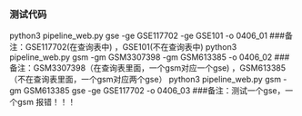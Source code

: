  ### 测试代码
 
 python3 pipeline_web.py gse -ge GSE117702 -ge GSE101 -o 0406_01  ###备注：GSE117702(在查询表中) ，GSE101(不在查询表中)
 python3 pipeline_web.py gsm -gm GSM3307398 -gm GSM613385 -o 0406_02 ###备注：GSM3307398（在查询表里面，一个gsm对应一个gse) ，GSM613385（不在查询表里面，一个gsm对应两个gse）
 python3 pipeline_web.py gsm -gm GSM613385 gse -ge GSE117702 -o 0406_03 ###备注：测试一个gse，一个gsm  报错！！！
